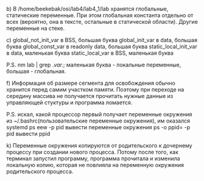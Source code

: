 b) В /home/beekebak/osi/lab4/lab4_1/lab хранятся глобальные, статические
переменные. При этом глобальная константа отдельно от всех (вероятно, она 
в тексте, остальные в статической области). Другие переменные на стеке.

c) global_not_init_var в BSS, большая буква
   global_init_var в data, большая буква
   global_const_var в readonly data, большая буква
   static_local_init_var в data, маленькая буква
   static_local_var в BSS, маленькая буква

P.S. nm lab | grep .*var.*; маленькая буква - локальные переменные, большая -
глобальная.

f) Информация об размере сегмента для освобождения обычно хранится перед самим
участком памяти. Поэтому при переходе на середину массива не получается 
прочитать нужные данные из управляющей стуктуры и программа ломается.

P.S. искал, какой процессор первый получает переменные окружения из 
~/.bashrc(пользовательские переменные окружения), им оказался systemd
ps eew -p pid вывести переменные окружения
ps -o ppid= -p pid вывести ppid

k) Переменные окружения копируются от родительского к дочернему процессу при 
создании нового процесса. Потому после того, как терминал запустил программу,
программа прочитала и изменила локальную копию, которая не повлияла на
переменную окружения родительского процесса. 
